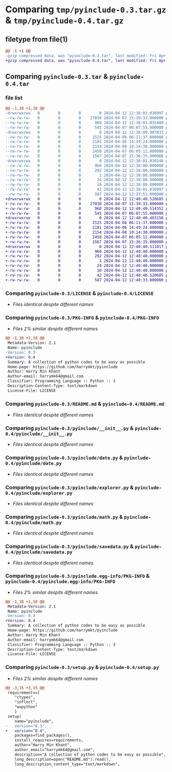 # Comparing `tmp/pyinclude-0.3.tar.gz` & `tmp/pyinclude-0.4.tar.gz`

## filetype from file(1)

```diff
@@ -1 +1 @@
-gzip compressed data, was "pyinclude-0.3.tar", last modified: Fri Apr 12 12:38:01 2024, max compression
+gzip compressed data, was "pyinclude-0.4.tar", last modified: Fri Apr 12 12:40:40 2024, max compression
```

## Comparing `pyinclude-0.3.tar` & `pyinclude-0.4.tar`

### file list

```diff
@@ -1,18 +1,18 @@
-drwxrwxrwx   0        0        0        0 2024-04-12 12:38:01.038997 pyinclude-0.3/
--rw-rw-rw-   0        0        0    27030 2024-04-07 15:39:33.000000 pyinclude-0.3/LICENSE
--rw-rw-rw-   0        0        0      960 2024-04-12 12:38:01.035400 pyinclude-0.3/PKG-INFO
--rw-rw-rw-   0        0        0      545 2024-04-07 06:07:55.000000 pyinclude-0.3/README.md
-drwxrwxrwx   0        0        0        0 2024-04-12 12:38:00.987033 pyinclude-0.3/pyinclude/
--rw-rw-rw-   0        0        0     1525 2024-04-08 06:11:37.000000 pyinclude-0.3/pyinclude/__init__.py
--rw-rw-rw-   0        0        0     2181 2024-04-06 14:49:24.000000 pyinclude-0.3/pyinclude/date.py
--rw-rw-rw-   0        0        0     2154 2024-04-08 10:14:30.000000 pyinclude-0.3/pyinclude/explorer.py
--rw-rw-rw-   0        0        0     2450 2024-04-07 06:05:12.000000 pyinclude-0.3/pyinclude/math.py
--rw-rw-rw-   0        0        0     1567 2024-04-07 15:36:35.000000 pyinclude-0.3/pyinclude/savedata.py
-drwxrwxrwx   0        0        0        0 2024-04-12 12:38:01.030246 pyinclude-0.3/pyinclude.egg-info/
--rw-rw-rw-   0        0        0      960 2024-04-12 12:38:00.000000 pyinclude-0.3/pyinclude.egg-info/PKG-INFO
--rw-rw-rw-   0        0        0      292 2024-04-12 12:38:00.000000 pyinclude-0.3/pyinclude.egg-info/SOURCES.txt
--rw-rw-rw-   0        0        0        1 2024-04-12 12:38:00.000000 pyinclude-0.3/pyinclude.egg-info/dependency_links.txt
--rw-rw-rw-   0        0        0       24 2024-04-12 12:38:00.000000 pyinclude-0.3/pyinclude.egg-info/requires.txt
--rw-rw-rw-   0        0        0       10 2024-04-12 12:38:00.000000 pyinclude-0.3/pyinclude.egg-info/top_level.txt
--rw-rw-rw-   0        0        0       42 2024-04-12 12:38:01.038997 pyinclude-0.3/setup.cfg
--rw-rw-rw-   0        0        0      587 2024-04-12 12:37:51.000000 pyinclude-0.3/setup.py
+drwxrwxrwx   0        0        0        0 2024-04-12 12:40:40.520685 pyinclude-0.4/
+-rw-rw-rw-   0        0        0    27030 2024-04-07 15:39:33.000000 pyinclude-0.4/LICENSE
+-rw-rw-rw-   0        0        0      960 2024-04-12 12:40:40.514352 pyinclude-0.4/PKG-INFO
+-rw-rw-rw-   0        0        0      545 2024-04-07 06:07:55.000000 pyinclude-0.4/README.md
+drwxrwxrwx   0        0        0        0 2024-04-12 12:40:40.483150 pyinclude-0.4/pyinclude/
+-rw-rw-rw-   0        0        0     1525 2024-04-08 06:11:37.000000 pyinclude-0.4/pyinclude/__init__.py
+-rw-rw-rw-   0        0        0     2181 2024-04-06 14:49:24.000000 pyinclude-0.4/pyinclude/date.py
+-rw-rw-rw-   0        0        0     2154 2024-04-08 10:14:30.000000 pyinclude-0.4/pyinclude/explorer.py
+-rw-rw-rw-   0        0        0     2450 2024-04-07 06:05:12.000000 pyinclude-0.4/pyinclude/math.py
+-rw-rw-rw-   0        0        0     1567 2024-04-07 15:36:35.000000 pyinclude-0.4/pyinclude/savedata.py
+drwxrwxrwx   0        0        0        0 2024-04-12 12:40:40.511017 pyinclude-0.4/pyinclude.egg-info/
+-rw-rw-rw-   0        0        0      960 2024-04-12 12:40:40.000000 pyinclude-0.4/pyinclude.egg-info/PKG-INFO
+-rw-rw-rw-   0        0        0      292 2024-04-12 12:40:40.000000 pyinclude-0.4/pyinclude.egg-info/SOURCES.txt
+-rw-rw-rw-   0        0        0        1 2024-04-12 12:40:40.000000 pyinclude-0.4/pyinclude.egg-info/dependency_links.txt
+-rw-rw-rw-   0        0        0       24 2024-04-12 12:40:40.000000 pyinclude-0.4/pyinclude.egg-info/requires.txt
+-rw-rw-rw-   0        0        0       10 2024-04-12 12:40:40.000000 pyinclude-0.4/pyinclude.egg-info/top_level.txt
+-rw-rw-rw-   0        0        0       42 2024-04-12 12:40:40.520685 pyinclude-0.4/setup.cfg
+-rw-rw-rw-   0        0        0      587 2024-04-12 12:40:33.000000 pyinclude-0.4/setup.py
```

### Comparing `pyinclude-0.3/LICENSE` & `pyinclude-0.4/LICENSE`

 * *Files identical despite different names*

### Comparing `pyinclude-0.3/PKG-INFO` & `pyinclude-0.4/PKG-INFO`

 * *Files 2% similar despite different names*

```diff
@@ -1,10 +1,10 @@
 Metadata-Version: 2.1
 Name: pyinclude
-Version: 0.3
+Version: 0.4
 Summary: A collection of python codes to be easy as possible
 Home-page: https://github.com/harrymkt/pyinclude
 Author: Harry Min Khant
 Author-email: harrymk64@gmail.com
 Classifier: Programming Language :: Python :: 3
 Description-Content-Type: text/markdown
 License-File: LICENSE
```

### Comparing `pyinclude-0.3/README.md` & `pyinclude-0.4/README.md`

 * *Files identical despite different names*

### Comparing `pyinclude-0.3/pyinclude/__init__.py` & `pyinclude-0.4/pyinclude/__init__.py`

 * *Files identical despite different names*

### Comparing `pyinclude-0.3/pyinclude/date.py` & `pyinclude-0.4/pyinclude/date.py`

 * *Files identical despite different names*

### Comparing `pyinclude-0.3/pyinclude/explorer.py` & `pyinclude-0.4/pyinclude/explorer.py`

 * *Files identical despite different names*

### Comparing `pyinclude-0.3/pyinclude/math.py` & `pyinclude-0.4/pyinclude/math.py`

 * *Files identical despite different names*

### Comparing `pyinclude-0.3/pyinclude/savedata.py` & `pyinclude-0.4/pyinclude/savedata.py`

 * *Files identical despite different names*

### Comparing `pyinclude-0.3/pyinclude.egg-info/PKG-INFO` & `pyinclude-0.4/pyinclude.egg-info/PKG-INFO`

 * *Files 2% similar despite different names*

```diff
@@ -1,10 +1,10 @@
 Metadata-Version: 2.1
 Name: pyinclude
-Version: 0.3
+Version: 0.4
 Summary: A collection of python codes to be easy as possible
 Home-page: https://github.com/harrymkt/pyinclude
 Author: Harry Min Khant
 Author-email: harrymk64@gmail.com
 Classifier: Programming Language :: Python :: 3
 Description-Content-Type: text/markdown
 License-File: LICENSE
```

### Comparing `pyinclude-0.3/setup.py` & `pyinclude-0.4/setup.py`

 * *Files 2% similar despite different names*

```diff
@@ -3,15 +3,15 @@
 requirements=[
 	"ctypes",
 	"inflect",
 	"wxpython"
 	]
 setup(
 	name="pyinclude",
-	version="0.3",
+	version="0.4",
 	packages=find_packages(),
 	install_requires=requirements,
 	author="Harry Min Khant",
 	author_email="harrymk64@gmail.com",
 	description="A collection of python codes to be easy as possible",
 	long_description=open("README.md").read(),
 	long_description_content_type="text/markdown",
```

